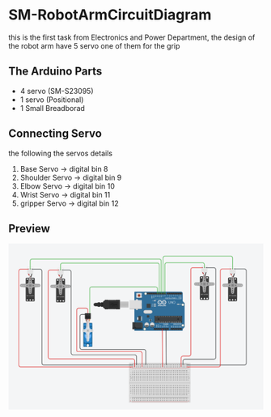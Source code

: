 # SM-RobotArmCircuitDiagram

this is the first task from Electronics and Power Department, the design of the robot arm have 5 servo one of them for the grip

## The Arduino Parts
- 4 servo (SM-S23095)
- 1 servo (Positional)
- 1 Small Breadborad

## Connecting Servo
the following the servos details

1. Base Servo -> digital bin 8
2. Shoulder Servo -> digital bin 9
3. Elbow Servo -> digital bin 10
4. Wrist Servo -> digital bin 11
5. gripper Servo -> digital bin 12

## Preview 
![Image of Arduino Diagram](https://github.com/meshalAlbishi/SM-RobotArmCircuitDiagram/blob/main/robot_arm_circuit_diagram.png)
